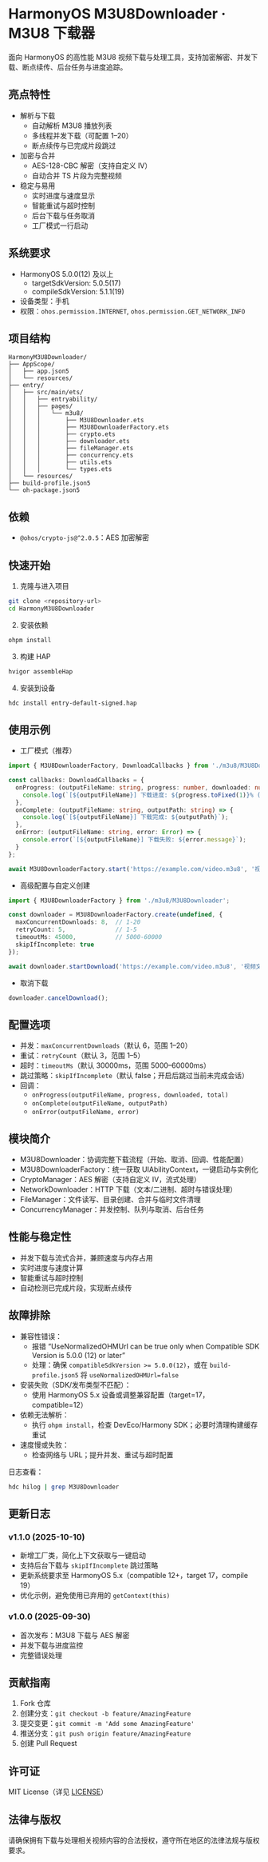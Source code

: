 # HarmonyOS M3U8Downloader · M3U8 下载器

面向 HarmonyOS 的高性能 M3U8 视频下载与处理工具，支持加密解密、并发下载、断点续传、后台任务与进度追踪。

## 亮点特性

- 解析与下载
  - 自动解析 M3U8 播放列表
  - 多线程并发下载（可配置 1–20）
  - 断点续传与已完成片段跳过
- 加密与合并
  - AES-128-CBC 解密（支持自定义 IV）
  - 自动合并 TS 片段为完整视频
- 稳定与易用
  - 实时进度与速度显示
  - 智能重试与超时控制
  - 后台下载与任务取消
  - 工厂模式一行启动

## 系统要求

- HarmonyOS 5.0.0(12) 及以上
  - targetSdkVersion: 5.0.5(17)
  - compileSdkVersion: 5.1.1(19)
- 设备类型：手机
- 权限：`ohos.permission.INTERNET`, `ohos.permission.GET_NETWORK_INFO`

## 项目结构

```
HarmonyM3U8Downloader/
├── AppScope/
│   ├── app.json5
│   └── resources/
├── entry/
│   ├── src/main/ets/
│   │   ├── entryability/
│   │   ├── pages/
│   │   │   └── m3u8/
│   │   │       ├── M3U8Downloader.ets
│   │   │       ├── M3U8DownloaderFactory.ets
│   │   │       ├── crypto.ets
│   │   │       ├── downloader.ets
│   │   │       ├── fileManager.ets
│   │   │       ├── concurrency.ets
│   │   │       ├── utils.ets
│   │   │       └── types.ets
│   └── resources/
├── build-profile.json5
└── oh-package.json5
```

## 依赖

- `@ohos/crypto-js@^2.0.5`：AES 加密解密

## 快速开始

1) 克隆与进入项目
```bash
git clone <repository-url>
cd HarmonyM3U8Downloader
```

2) 安装依赖
```bash
ohpm install
```

3) 构建 HAP
```bash
hvigor assembleHap
```

4) 安装到设备
```bash
hdc install entry-default-signed.hap
```

## 使用示例

- 工厂模式（推荐）
```typescript
import { M3U8DownloaderFactory, DownloadCallbacks } from './m3u8/M3U8Downloader';

const callbacks: DownloadCallbacks = {
  onProgress: (outputFileName: string, progress: number, downloaded: number, total: number) => {
    console.log(`[${outputFileName}] 下载进度: ${progress.toFixed(1)}% (${downloaded}/${total} bytes)`);
  },
  onComplete: (outputFileName: string, outputPath: string) => {
    console.log(`[${outputFileName}] 下载完成: ${outputPath}`);
  },
  onError: (outputFileName: string, error: Error) => {
    console.error(`[${outputFileName}] 下载失败: ${error.message}`);
  }
};

await M3U8DownloaderFactory.start('https://example.com/video.m3u8', '视频文件名', callbacks);
```

- 高级配置与自定义创建
```typescript
import { M3U8DownloaderFactory } from './m3u8/M3U8Downloader';

const downloader = M3U8DownloaderFactory.create(undefined, {
  maxConcurrentDownloads: 8,  // 1-20
  retryCount: 5,              // 1-5
  timeoutMs: 45000,           // 5000-60000
  skipIfIncomplete: true
});

await downloader.startDownload('https://example.com/video.m3u8', '视频文件名');
```

- 取消下载
```typescript
downloader.cancelDownload();
```

## 配置选项

- 并发：`maxConcurrentDownloads`（默认 6，范围 1–20）
- 重试：`retryCount`（默认 3，范围 1–5）
- 超时：`timeoutMs`（默认 30000ms，范围 5000–60000ms）
- 跳过策略：`skipIfIncomplete`（默认 false；开启后跳过当前未完成会话）
- 回调：
  - `onProgress(outputFileName, progress, downloaded, total)`
  - `onComplete(outputFileName, outputPath)`
  - `onError(outputFileName, error)`

## 模块简介

- M3U8Downloader：协调完整下载流程（开始、取消、回调、性能配置）
- M3U8DownloaderFactory：统一获取 UIAbilityContext，一键启动与实例化
- CryptoManager：AES 解密（支持自定义 IV，流式处理）
- NetworkDownloader：HTTP 下载（文本/二进制、超时与错误处理）
- FileManager：文件读写、目录创建、合并与临时文件清理
- ConcurrencyManager：并发控制、队列与取消、后台任务

## 性能与稳定性

- 并发下载与流式合并，兼顾速度与内存占用
- 实时进度与速度计算
- 智能重试与超时控制
- 自动检测已完成片段，实现断点续传

## 故障排除

- 兼容性错误：
  - 报错 “UseNormalizedOHMUrl can be true only when Compatible SDK Version is 5.0.0 (12) or later”
  - 处理：确保 `compatibleSdkVersion >= 5.0.0(12)`，或在 `build-profile.json5` 将 `useNormalizedOHMUrl=false`
- 安装失败（SDK/发布类型不匹配）：
  - 使用 HarmonyOS 5.x 设备或调整兼容配置（target=17，compatible=12）
- 依赖无法解析：
  - 执行 `ohpm install`，检查 DevEco/Harmony SDK；必要时清理构建缓存重试
- 速度慢或失败：
  - 检查网络与 URL；提升并发、重试与超时配置

日志查看：
```bash
hdc hilog | grep M3U8Downloader
```

## 更新日志

### v1.1.0 (2025-10-10)
- 新增工厂类，简化上下文获取与一键启动
- 支持后台下载与 `skipIfIncomplete` 跳过策略
- 更新系统要求至 HarmonyOS 5.x（compatible 12+，target 17，compile 19）
- 优化示例，避免使用已弃用的 `getContext(this)`

### v1.0.0 (2025-09-30)
- 首次发布：M3U8 下载与 AES 解密
- 并发下载与进度监控
- 完整错误处理

## 贡献指南

1. Fork 仓库
2. 创建分支：`git checkout -b feature/AmazingFeature`
3. 提交变更：`git commit -m 'Add some AmazingFeature'`
4. 推送分支：`git push origin feature/AmazingFeature`
5. 创建 Pull Request

## 许可证

MIT License（详见 [LICENSE](LICENSE)）

## 法律与版权

请确保拥有下载与处理相关视频内容的合法授权，遵守所在地区的法律法规与版权要求。